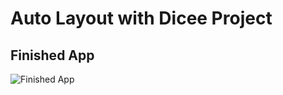 # Auto Layout with Dicee Project 

## Finished App
![Finished App](https://github.com/londonappbrewery/Images/blob/master/Dicee%2B.gif)




